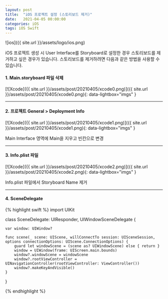 ```yaml
---
layout: post
title:  "iOS 프로젝트 설정 (스토리보드 제거)"
date:   2021-04-05 00:00:00
categories: iOS
tags: iOS Swift
---
```


![ios]({{ site.url }}/assets/logo/ios.png)


iOS 프로젝트 생성 시 User Interface를 Storyboard로 설정한 경우 스토리보드를 제거하고 싶은 경우가 있습니다.
스토리보드를 제거하려면 다음과 같은 방법을 사용할 수 있습니다.

<!-- #### Xcode 설정 -->
#### 1. Main.storyboard 파일 삭제

[![Xcode]({{ site.url }}/assets/post/20210405/xcode0.png)]({{ site.url }}/assets/post/20210405/xcode0.png){: data-lightbox="imgs" }

***
#### 2. 프로젝트 General > Deployment Info
[![Xcode]({{ site.url }}/assets/post/20210405/xcode1.png)]({{ site.url }}/assets/post/20210405/xcode1.png){: data-lightbox="imgs" }

Main Interface 영역에 Main을 지우고 빈칸으로 변경

***

#### 3. Info.plist 파일
[![Xcode]({{ site.url }}/assets/post/20210405/xcode2.png)]({{ site.url }}/assets/post/20210405/xcode2.png){: data-lightbox="imgs" }

Info.plist 파일에서 Storyboard Name 제거

***

#### 4. SceneDelegate
{% highlight swift %}
import UIKit

class SceneDelegate: UIResponder, UIWindowSceneDelegate {

    var window: UIWindow?

    func scene(_ scene: UIScene, willConnectTo session: UISceneSession, options connectionOptions: UIScene.ConnectionOptions) {
        guard let windowScene = (scene as? UIWindowScene) else { return }
        window = UIWindow(frame: UIScreen.main.bounds)
        window?.windowScene = windowScene
        window?.rootViewController = UINavigationController(rootViewController: ViewController())
        window?.makeKeyAndVisible()
    }
}

{% endhighlight %}